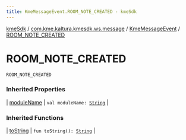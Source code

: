 ```yaml
---
title: KmeMessageEvent.ROOM_NOTE_CREATED - kmeSdk
---
```


[kmeSdk](../../index.html) / [com.kme.kaltura.kmesdk.ws.message](../index.html) / [KmeMessageEvent](index.html) / [ROOM_NOTE_CREATED](./-r-o-o-m_-n-o-t-e_-c-r-e-a-t-e-d.html)

# ROOM_NOTE_CREATED

`ROOM_NOTE_CREATED`

### Inherited Properties

| [moduleName](module-name.html) | `val moduleName: `[`String`](https://kotlinlang.org/api/latest/jvm/stdlib/kotlin/-string/index.html) |

### Inherited Functions

| [toString](to-string.html) | `fun toString(): `[`String`](https://kotlinlang.org/api/latest/jvm/stdlib/kotlin/-string/index.html) |

